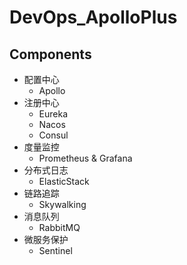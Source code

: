 # DevOps_ApolloPlus

## Components
- 配置中心
  - Apollo
- 注册中心
  - Eureka
  - Nacos
  - Consul
- 度量监控
  - Prometheus & Grafana
- 分布式日志
  - ElasticStack
- 链路追踪
  - Skywalking
- 消息队列 
  - RabbitMQ
- 微服务保护
  - Sentinel